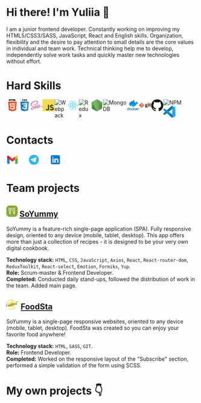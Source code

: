 # Hi there! I'm Yuliia 👋

I am a junior frontend developer. Constantly working on improving my HTML5/CSS3/SASS, JavaScript, React and English skills. Organization, flexibility and the desire to pay attention to small details are the core values in individual and team work. Technical thinking help me to develop, independently solve work tasks and quickly master new technologies without effort.


# Hard Skills

<img align="left" alt="HTML5" width="32px" src="https://raw.githubusercontent.com/github/explore/80688e429a7d4ef2fca1e82350fe8e3517d3494d/topics/html/html.png" />

<img align="left" alt="CSS3" width="32px" src="https://raw.githubusercontent.com/github/explore/80688e429a7d4ef2fca1e82350fe8e3517d3494d/topics/css/css.png" />

<img align="left" alt="Sass" width="32px" src="https://raw.githubusercontent.com/github/explore/80688e429a7d4ef2fca1e82350fe8e3517d3494d/topics/sass/sass.png" />

<img align="left" alt="JavaScript" width="32px" src="https://raw.githubusercontent.com/github/explore/80688e429a7d4ef2fca1e82350fe8e3517d3494d/topics/javascript/javascript.png" />

<!-- <img align="left" alt="JavaScript" width="32px" src="https://raw.githubusercontent.com/github/explore/80688e429a7d4ef2fca1e82350fe8e3517d3494d/topics/typescript/typescript.png" /> -->

<img align="left" alt="Webpack" width="32px" src="https://raw.githubusercontent.com/webpack/media/master/logo/icon-square-big.png" />

<img align="left" alt="React" width="32px" src="https://raw.githubusercontent.com/github/explore/80688e429a7d4ef2fca1e82350fe8e3517d3494d/topics/react/react.png" />

<img align="left" alt="Redux" width="32px" src="https://d33wubrfki0l68.cloudfront.net/0834d0215db51e91525a25acf97433051f280f2f/c30f5/img/redux.svg" />

<img align="left" alt="Node.js" width="32px" src="https://raw.githubusercontent.com/github/explore/80688e429a7d4ef2fca1e82350fe8e3517d3494d/topics/nodejs/nodejs.png" />

<img align="left" alt="MongoDB" width="64px" src="https://upload.wikimedia.org/wikipedia/commons/thumb/9/93/MongoDB_Logo.svg/512px-MongoDB_Logo.svg.png" />

<img align="left" alt="MySQL" width="32px" src="https://raw.githubusercontent.com/github/explore/80688e429a7d4ef2fca1e82350fe8e3517d3494d/topics/docker/docker.png" />

<img align="left" alt="Git" width="32px" src="https://raw.githubusercontent.com/github/explore/80688e429a7d4ef2fca1e82350fe8e3517d3494d/topics/git/git.png" />

<img align="left" alt="GitHub" width="32px" src="https://raw.githubusercontent.com/github/explore/78df643247d429f6cc873026c0622819ad797942/topics/github/github.png" />

<img  align="left" alt="NPM" width="64px" src="https://img.shields.io/badge/NPM-%23CB3837.svg?style=for-the-badge&logo=npm&logoColor=white" />

<img alt="Visual Studio Code" width="32px" src="https://raw.githubusercontent.com/github/explore/80688e429a7d4ef2fca1e82350fe8e3517d3494d/topics/visual-studio-code/visual-studio-code.png" />


# Contacts

<div style="display:flex; gap:25px;">
<a href="mailto:yulyarudenko88@gmail.com"><img src="./images/icons8-gmail-48.png" width='32px'></a>
<a href="https://t.me/yuliia_rudenko88"><img src="./images/icons8-telegram-48.png" width='32px'></a>
<a href="http://www.linkedin.com/in/yuliia-rudenko88"><img src="./images/icons8-linkedin-48.png" width='32px'></a>
</div>


# Team projects

## <a href='https://serhii-vasylenko.github.io/goit-final-project/'><img src="./images/SoYummy.svg" width='30px' height="30px"></a> [SoYummy](https://github.com/yulyarudenko88/goit-final-project)

SoYummy is a feature-rich single-page application (SPA). Fully responsive design, oriented to any device (mobile, tablet, desktop). This app offers more than just a collection of recipes - it is designed to be your very own digital cookbook.

**Technology stack:** `HTML`, `CSS`, `JavaScript`, `Axios`, `React`, `React-router-dom`, `ReduxToolkit`, `React-select`, `Emotion`, `Formiks`, `Yup`.  
**Role:** Scrum-master & Frontend Developer.  
**Completed:** Conducted daily stand-ups, followed the distribution of work in the team. Added main page.

## <a href='https://mar1k85.github.io/monkey-business-team/'><img src="./images/FoodSta.svg" width='33px' height="26px"></a> [FoodSta](https://github.com/yulyarudenko88/FoodSta-team-project)

SoYummy is a single-page responsive websites, oriented to any device (mobile, tablet, desktop). FoodSta was created so you can enjoy your favorite food anywhere!

**Technology stack:** `HTML`, `SASS`, `GIT`.  
**Role:** Frontend Developer.  
**Completed:** Worked on the responsive layout of the "Subscribe" section, performed a simple validation of the form using SCSS.


# My own projects 👇
